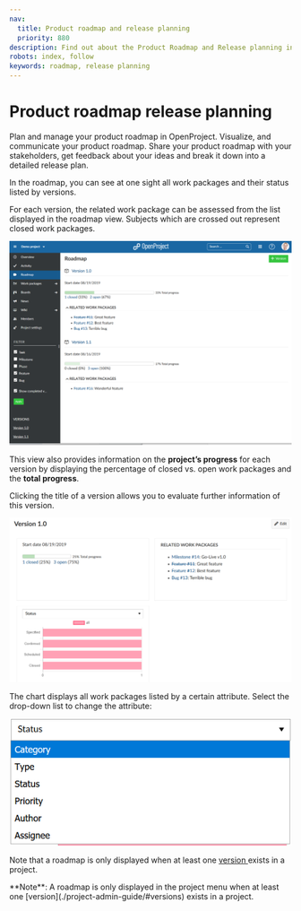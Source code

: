 ```yaml
---
nav:
  title: Product roadmap and release planning
  priority: 880
description: Find out about the Product Roadmap and Release planning in OpenProject
robots: index, follow
keywords: roadmap, release planning
---
```


# Product roadmap release planning

Plan and manage your product roadmap in OpenProject. Visualize, and communicate your product roadmap. Share your product roadmap with your stakeholders, get feedback about your ideas and break it down into a detailed release plan.

In the roadmap, you can see at one sight all work packages and their status listed by versions.

For each version, the related work package can be assessed from the list displayed in the roadmap view. Subjects which are crossed out represent closed work packages.

![Roadmap](1567422228740.png)

This view also provides information on the **project’s progress** for each version by displaying the percentage of closed vs. open work packages and the **total progress**.

Clicking the title of a version allows you to evaluate further information of this version.

![version](1567423006674.png)

The chart displays all work packages listed by a certain attribute. Select the drop-down list to change the attribute:

![roadmap-workpackage-details](1567423371954.png)

Note that a roadmap is only displayed when at least one [version ](https://www.openproject.org/help/manage-backlog-versions/)exists in a project.
<div class="alert alert-info" role="alert">
**Note**: A roadmap is only displayed in the project menu when at least one [version](./project-admin-guide/#versions) exists in a project.
</div>
